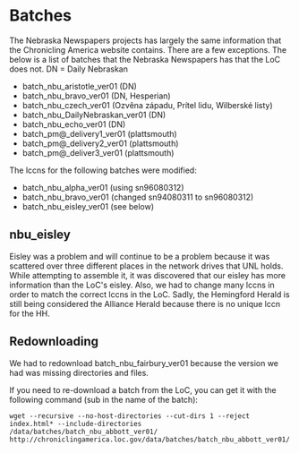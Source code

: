 Batches
==========

The Nebraska Newspapers projects has largely the same information that the Chronicling America website contains.  There are a few exceptions.  The below is a list of batches that the Nebraska Newspapers has that the LoC does not.  DN = Daily Nebraskan

- batch_nbu_aristotle_ver01  (DN)
- batch_nbu_bravo_ver01  (DN, Hesperian)
- batch_nbu_czech_ver01  (Ozvêna západu, Prítel lidu, Wilberské listy)
- batch_nbu_DailyNebraskan_ver01  (DN)
- batch_nbu_echo_ver01  (DN)
- batch_pm@_delivery1_ver01  (plattsmouth)
- batch_pm@_delivery2_ver01  (plattsmouth)
- batch_pm@_deliver3_ver01  (plattsmouth)

The lccns for the following batches were modified:

- batch_nbu_alpha_ver01 (using sn96080312)
- batch_nbu_bravo_ver01 (changed sn94080311 to sn96080312)
- batch_nbu_eisley_ver01  (see below)

nbu_eisley
-----------

Eisley was a problem and will continue to be a problem because it was scattered over three different places in the network drives that UNL holds.  While attempting to assemble it, it was discovered that our eisley has more information than the LoC's eisley.  Also, we had to change many lccns in order to match the correct lccns in the LoC.  Sadly, the Hemingford Herald is still being considered the Alliance Herald because there is no unique lccn for the HH.

Redownloading
-------------

We had to redownload batch_nbu_fairbury_ver01 because the version we had was missing directories and files.

If you need to re-download a batch from the LoC, you can get it with the following command (sub in the name of the batch):

```
wget --recursive --no-host-directories --cut-dirs 1 --reject index.html* --include-directories /data/batches/batch_nbu_abbott_ver01/ http://chroniclingamerica.loc.gov/data/batches/batch_nbu_abbott_ver01/
```